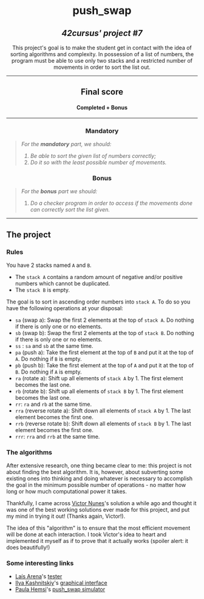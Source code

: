 <h1 align=center>
	<b>push_swap</b>
</h1>

<h2 align=center>
	 <i>42cursus' project #7</i>
</h2>

<p align=center>
	This project's goal is to make the student get in contact with the idea of sorting algorithms and complexity. In possession of a list of numbers, the program must be able to use only two stacks and a restricted number of movements in order to sort the list out. 
</p>

---
<div align=center>
<h2>
	Final score
</h2>

<h4>Completed + Bonus</h4>

</div>

---

<h3 align=center>
Mandatory
</h3>

> <i>For the <b>mandatory</b> part, we should:
> 1. Be able to sort the given list of numbers correctly;
> 2. Do it so with the least possible number of movements.</i>

<h3 align=center>
Bonus
</h3>

> <i>For the <b>bonus</b> part we should:
> 1. Do a checker program in order to access if the movements done can correctly sort the list given.</i>

---

<h2>
The project
</h2>

### Rules

You have 2 stacks named `A` and `B`. 
- The `stack A` contains a random amount of negative and/or positive numbers which cannot be duplicated. 
- The `stack B` is empty. 

The goal is to sort in ascending order numbers into `stack A`.
To do so you have the following operations at your disposal: 

- `sa` (swap a): Swap the first 2 elements at the top of `stack A`. Do nothing if there is only one or no elements. 
- `sb` (swap b): Swap the first 2 elements at the top of `stack B`. Do nothing if there is only one or no elements. 
- `ss` : `sa` and `sb` at the same time. 
- `pa` (push a): Take the first element at the top of `B` and put it at the top of `A`. Do nothing if `B` is empty. 
- `pb` (push b): Take the first element at the top of `A` and put it at the top of `B`. Do nothing if `A` is empty.  
- `ra` (rotate a): Shift up all elements of `stack A` by 1. The first element becomes the last one. 
- `rb` (rotate b): Shift up all elements of `stack B` by 1. The first element becomes the last one.  
- `rr`: `ra` and `rb` at the same time. 
- `rra` (reverse rotate a): Shift down all elements of `stack A` by 1. The last element becomes the first one. 
- `rrb` (reverse rotate b): Shift down all elements of `stack B` by 1. The last element becomes the first one.  
- `rrr`: `rra` and `rrb` at the same time.

### The algorithms
After extensive research, one thing became clear to me: this project is not about finding the best algorithm. It is, however, about subverting some existing ones into thinking and doing whatever is necessary to accomplish the goal in the minimum possible number of operations - no matter how long or how much computational power it takes. 

Thankfully, I came across [Victor Nunes](https://github.com/victor-ln)'s solution a while ago and thought it was one of the best working solutions ever made for this project, and put my mind in trying it out! (Thanks again, Victor!).

The idea of this "algorithm" is to ensure that the most efficient movement will be done at each interaction. I took Victor's idea to heart and implemented it myself as if to prove that it actually works (spoiler alert: it does beautifully!)

### Some interesting links
- [Laís Arena](https://github.com/laisarena)'s [tester](https://github.com/laisarena/push_swap_tester)
- [Ilya Kashnitskiy](https://github.com/elijahkash)'s [graphical interface](https://github.com/elijahkash/push_swap_gui)
- [Paula Hemsi](https://github.com/paulahemsi)'s [push_swap simulator](https://phemsi-a.itch.io/push-swap)
